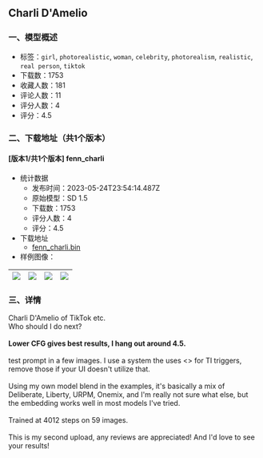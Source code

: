 ## Charli D'Amelio
### 一、模型概述

- 标签：`girl`, `photorealistic`, `woman`, `celebrity`, `photorealism`, `realistic`, `real person`, `tiktok`
- 下载数：1753
- 收藏人数：181
- 评论人数：11
- 评分人数：4
- 评分：4.5

### 二、下载地址（共1个版本）

#### [版本1/共1个版本] fenn_charli

- 统计数据
  - 发布时间：2023-05-24T23:54:14.487Z
  - 原始模型：SD 1.5
  - 下载数：1753
  - 评分人数：4
  - 评分：4.5
- 下载地址
  - [fenn_charli.bin](https://civitai.com/api/download/models/19052)
- 样例图像：

| <img src="https://image.civitai.com/xG1nkqKTMzGDvpLrqFT7WA/ed3c56a1-0286-4841-409a-c83821454000/width=450/199173.jpeg" /> | <img src="https://image.civitai.com/xG1nkqKTMzGDvpLrqFT7WA/5394a040-54cd-4d0b-7568-d21f64bc7900/width=450/199180.jpeg" /> | <img src="https://image.civitai.com/xG1nkqKTMzGDvpLrqFT7WA/a26c7024-a380-4f91-3edb-e48e1c18d300/width=450/222320.jpeg" /> | <img src="https://image.civitai.com/xG1nkqKTMzGDvpLrqFT7WA/e9e730c0-7e72-408f-7d77-c4a3d7ea9600/width=450/200038.jpeg" /> |
| ---- | ---- | ---- | ---- |


### 三、详情
<p>Charli D'Amelio of TikTok etc. <br />Who should I do next?<br /><strong><br />Lower CFG gives best results, I hang out around 4.5.</strong><br /><br />test prompt in a few images. I use a system the uses &lt;&gt; for TI triggers, remove those if your UI doesn't utilize that.<br /><br />Using my own model blend in the examples, it's basically a mix of Deliberate, Liberty, URPM, Onemix, and I'm really not sure what else, but the embedding works well in most models I've tried.<br /><br />Trained at 4012 steps on 59 images.<br /><br />This is my second upload, any reviews are appreciated! And I'd love to see your results!<br /></p>